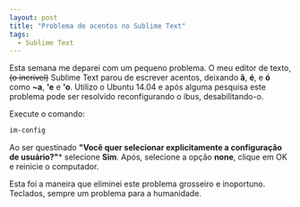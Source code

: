 ```yaml
---
layout: post
title: "Problema de acentos no Sublime Text"
tags: 
  - Sublime Text
---
```


Esta semana me deparei com um pequeno problema. O meu editor de texto, <s>(o incrível)</s> Sublime Text parou de escrever acentos, deixando **ã**, **é**, e **ó** como **~a**, **'e** e **'o**.
Utilizo o Ubuntu 14.04 e após alguma pesquisa este problema pode ser resolvido reconfigurando o ibus, desabilitando-o.

<!-- more -->

Execute o comando:

```bash
im-config
```

Ao ser questinado **"Você quer selecionar explicitamente a configuração de usuário?"*** selecione **Sim**.
Após, selecione a opção **none**, clique em OK e reinicie o computador.

Esta foi a maneira que eliminei este problema grosseiro e inoportuno. Teclados, sempre um problema para a humanidade.
